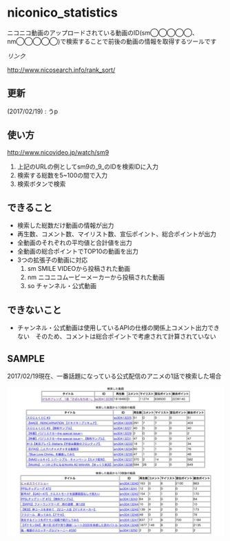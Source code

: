 # niconico_statistics
ニコニコ動画のアップロードされている動画のID(sm◯◯◯◯◯、nm◯◯◯◯◯)で検索することで前後の動画の情報を取得するツールです


_リンク_

http://www.nicosearch.info/rank_sort/

## 更新
(2017/02/19) : うp

## 使い方
http://www.nicovideo.jp/watch/sm9

1. 上記のURLの例としてsm9の_9_のIDを検索IDに入力
2. 検索する総数を5~100の間で入力
3. 検索ボタンで検索

## できること
* 検索した総数だけ動画の情報が出力
* 再生数、コメント数、マイリスト数、宣伝ポイント、総合ポイントが出力
* 全動画のそれぞれの平均値と合計値を出力
* 全動画の総合ポイントでTOP10の動画を出力
* 3つの拡張子の動画に対応
    1. sm  SMILE VIDEOから投稿された動画
    2. nm  ニコニコムービーメーカーから投稿された動画
    3. so  チャンネル・公式動画

## できないこと
* チャンネル・公式動画は使用しているAPIの仕様の関係上コメント出力できない　そのため、コメントは総合ポイントで考慮されて計算されていない

## SAMPLE
2017/02/19現在、一番話題になっている公式配信のアニメの1話で検索した場合

![Alt text](/image/sample.png)
